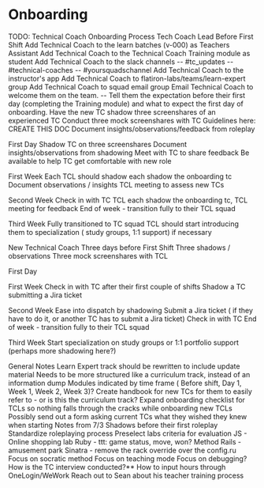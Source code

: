 # Onboarding

TODO:
Technical Coach Onboarding Process
Tech Coach Lead
Before First Shift
Add Technical Coach to the learn batches (v-000) as Teachers Assistant
Add Technical Coach to the Technical Coach Training module as student
Add Technical Coach to the slack channels -- #tc_updates -- #technical-coaches -- #yoursquadschannel
Add Technical Coach to the instructor's app
Add Technical Coach to flatiron-labs/teams/learn-expert group
Add Technical Coach to squad email group 
Email Technical Coach to welcome them on the team. -- Tell them the expectation before their first day (completing the Training module) and what to expect the first day of onboarding.
Have the new TC shadow three screenshares of an experienced TC
Conduct three mock screenshares with TC
Guidelines here: CREATE THIS DOC
Document insights/observations/feedback from roleplay

First Day
Shadow TC on three screenshares
Document insights/observations from shadowing
Meet with TC to share feedback
Be available to help TC get comfortable with new role

First Week
Each TCL should shadow each shadow the onboarding tc
Document observations / insights
TCL meeting to assess new TCs

Second Week
Check in with TC
TCL each shadow the onboarding tc, TCL meeting for feedback
End of week - transition fully to their TCL squad 

Third Week
Fully transitioned to TC squad
TCL should start introducing them to specialization ( study groups, 1:1 support) if necessary

New Technical Coach
Three days before First Shift
Three shadows / observations
Three mock screenshares with TCL

First Day



First Week
Check in with TC after their first couple of shifts 
Shadow a TC submitting a Jira ticket

Second Week
Ease into dispatch by shadowing 
Submit a Jira ticket ( if they have to do it, or another TC has to submit a Jira ticket)
Check in with TC
End of week - transition fully to their TCL squad 

Third Week
Start specialization on study groups or 1:1 portfolio support (perhaps more shadowing here?)

General Notes
Learn Expert track should be rewritten to include update material
Needs to be more structured like a curriculum track, instead of an information dump
Modules indicated by time frame ( Before shift, Day 1, Week 1, Week 2, Week 3)?
Create handbook for new TCs for them to easily refer to - or is this the curriculum track?
Expand onboarding checklist for TCLs so nothing falls through the cracks while onboarding new TCLs
Possibly send out a form asking current TCs what they wished they knew when starting
Notes from 7/3
Shadows before their first roleplay
Standardize roleplaying process
Preselect labs criteria for evaluation
JS - Online shopping lab
Ruby - ttt: game status, move, won? Method
Rails - amusement park
Sinatra - remove the rack override over the config.ru
Focus on socratic method 
Focus on  teaching mode
Focus on debugging?
How is the TC interview conducted?**
How to input hours through OneLogin/WeWork
Reach out to Sean about his teacher training process

